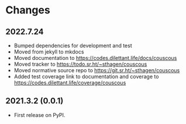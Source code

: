 # Changes

## 2022.7.24

* Bumped dependencies for development and test
* Moved from jekyll to mkdocs
* Moved documentation to https://codes.dilettant.life/docs/couscous
* Moved tracker to https://todo.sr.ht/~sthagen/couscous
* Moved normative source repo to https://git.sr.ht/~sthagen/couscous
* Added test coverage link to documentation and coverage to https://codes.dilettant.life/coverage/couscous

## 2021.3.2 (0.0.1)

* First release on PyPI.
